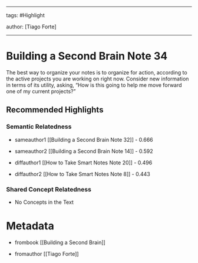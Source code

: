 




---

tags: #Highlight

author: [Tiago Forte]

---
# Building a Second Brain Note 34




The best way to organize your notes is to organize for action, according to the active projects you are working on right now. Consider new information in terms of its utility, asking, “How is this going to help me move forward one of my current projects?”


## Recommended Highlights

### Semantic Relatedness


- sameauthor1 [[Building a Second Brain Note 32]] - 0.666

- sameauthor2 [[Building a Second Brain Note 14]] - 0.592

- diffauthor1 [[How to Take Smart Notes Note 20]] - 0.496

- diffauthor2 [[How to Take Smart Notes Note 8]] - 0.443
### Shared Concept Relatedness


- No Concepts in the Text
# Metadata


- frombook [[Building a Second Brain]]

- fromauthor [[Tiago Forte]]